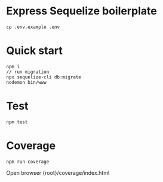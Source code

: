 # Express Sequelize boilerplate
```
cp .env.example .env
```
# Quick start
```
npm i
// run migration
npx sequelize-cli db:migrate 
nodemon bin/www
```

# Test
```
npm test
```
# Coverage

```
npm run coverage
```
Open browser
{root}/coverage/index.html